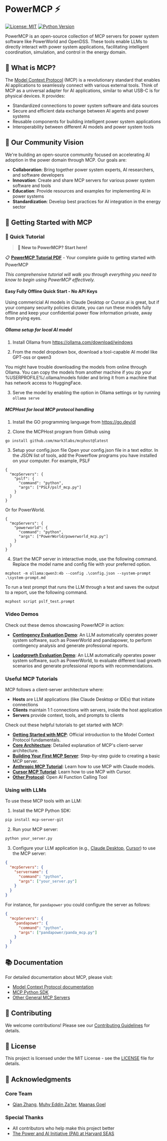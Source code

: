 # PowerMCP ⚡

[![License: MIT](https://img.shields.io/badge/License-MIT-yellow.svg)](https://opensource.org/licenses/MIT)
[![Python Version](https://img.shields.io/badge/python-3.10%2B-blue.svg)](https://www.python.org/downloads/)

PowerMCP is an open-source collection of MCP servers for power system software like PowerWorld and OpenDSS. These tools enable LLMs to directly interact with power system applications, facilitating intelligent coordination, simulation, and control in the energy domain.

## 🌟 What is MCP?

The [Model Context Protocol](https://modelcontextprotocol.io/introduction) (MCP) is a revolutionary standard that enables AI applications to seamlessly connect with various external tools. Think of MCP as a universal adapter for AI applications, similar to what USB-C is for physical devices. It provides:

- Standardized connections to power system software and data sources
- Secure and efficient data exchange between AI agents and power systems
- Reusable components for building intelligent power system applications
- Interoperability between different AI models and power system tools

## 🤝 Our Community Vision

We're building an open-source community focused on accelerating AI adoption in the power domain through MCP. Our goals are:

- **Collaboration**: Bring together power system experts, AI researchers, and software developers
- **Innovation**: Create and share MCP servers for various power system software and tools
- **Education**: Provide resources and examples for implementing AI in power systems
- **Standardization**: Develop best practices for AI integration in the energy sector

## 🚀 Getting Started with MCP

### 📖 Quick Tutorial

> **🚀 New to PowerMCP? Start here!**

📋 **[PowerMCP Tutorial PDF](https://github.com/Power-Agent/PowerMCP/blob/main/PowerMCP_Tutorial.pdf)** - Your complete guide to getting started with PowerMCP

*This comprehensive tutorial will walk you through everything you need to know to begin using PowerMCP effectively.*

#### Easy Fully Offline Quick Start - No API Keys

Using commericial AI models in Claude Desktop or Cursor.ai is great, but if your company security policies dictate, you can run these models fully offline and keep your confidential power flow information private, away from prying eyes.

##### Ollama setup for local AI model

1) Install Ollama from https://ollama.com/download/windows

2) From the model dropdown box, download a tool-capable AI model like GPT-oss or qwen3

You might have trouble downloading the models from online through Ollama. You can copy the models from another machine if you zip your %USERPROFILE%/.ollama/models folder and bring it from a machine that has network access to HuggingFace.

3) Serve the model by enabling the option in Ollama settings or by running
`
ollama serve
`
##### MCPHost for local MCP protocol handling

1) Install the GO programming language from https://go.dev/dl

2) Clone the MCPHost program from Github using
```
go install github.com/mark3labs/mcphost@latest
```
3) Setup your config.json file
Open your config.json file in a text editor. In the JSON list of tools, add the Powerflow programs you have installed on your computer. For example, PSLF
```
{
  "mcpServers": {
    "pslf": {
      "command": "python",
      "args": ["PSLF/pslf_mcp.py"]
    }
  }
}
```
Or for PowerWorld.
```
{
  "mcpServers": {
    "powerworld": {
      "command": "python",
      "args": ["PowerWorld/powerworld_mcp.py"]
    }
  }
}
```
4) Start the MCP server in interactive mode, use the following command. Replace the model name and config file with your preferred option.
```
mcphost -m ollama:qwen3:4b --config .\config.json --system-prompt .\system-prompt.md
```

To run a test prompt that runs the LLM through a test and saves the output to a report, use the following command.
```
mcphost script pslf_test.prompt
```

### Video Demos

Check out these demos showcasing PowerMCP in action:

- [**Contingency Evaluation Demo**](https://www.youtube.com/watch?v=MbF-SlBI4Ws): An LLM automatically operates power system software, such as PowerWorld and pandapower, to perform contingency analysis and generate professional reports.

- [**Loadgrowth Evaluation Demo**](https://www.youtube.com/watch?v=euFUvhhV5dM): An LLM automatically operates power system software, such as PowerWorld, to evaluate different load growth scenarios and generate professional reports with recommendations.

### Useful MCP Tutorials

MCP follows a client-server architecture where:

* **Hosts** are LLM applications (like Claude Desktop or IDEs) that initiate connections
* **Clients** maintain 1:1 connections with servers, inside the host application
* **Servers** provide context, tools, and prompts to clients

Check out these helpful tutorials to get started with MCP:

- [**Getting Started with MCP**](https://modelcontextprotocol.io/introduction): Official introduction to the Model Context Protocol fundamentals.
- [**Core Architecture**](https://modelcontextprotocol.io/docs/concepts/architecture): Detailed explanation of MCP's client-server architecture.
- [**Building Your First MCP Server**](https://modelcontextprotocol.io/build/server): Step-by-step guide to creating a basic MCP server.
- [**Anthropic MCP Tutorial**](https://docs.anthropic.com/claude/docs/model-context-protocol): Learn how to use MCP with Claude models.
- [**Cursor MCP Tutorial**](https://docs.cursor.com/context/model-context-protocol): Learn how to use MCP with Cursor.
- [**Other Protocol**](https://cdn.openai.com/business-guides-and-resources/a-practical-guide-to-building-agents.pdf): Open AI Function Calling Tool

### Using with LLMs

To use these MCP tools with an LLM:

1. Install the MCP Python SDK:
```bash
pip install mcp-server-git
```

2. Run your MCP server:
```bash
python your_server.py
```

3. Configure your LLM application (e.g., [Claude Desktop](https://claude.ai/download), [Cursor](https://www.cursor.com/)) to use the MCP server:
```json
{
  "mcpServers": {
    "servername": {
      "command": "python",
      "args": ["your_server.py"]
    }
  }
}
```

For instance, for `pandapower` you could configure the server as follows:
```json
{
  "mcpServers": {
    "pandapower": {
      "command": "python",
      "args": ["pandapower/panda_mcp.py"]
    }
  }
}
```

## 📚 Documentation

For detailed documentation about MCP, please visit:
- [Model Context Protocol documentation](https://modelcontextprotocol.io/introduction)
- [MCP Python SDK](https://github.com/modelcontextprotocol/python-sdk)
- [Other General MCP Servers](https://smithery.ai/)

## 🤝 Contributing

We welcome contributions! Please see our [Contributing Guidelines](https://power-agent.github.io/) for details.

## 📄 License

This project is licensed under the MIT License - see the [LICENSE](LICENSE) file for details.

## 🙏 Acknowledgments

### Core Team
- [Qian Zhang](https://www.linkedin.com/in/qian-zhang-75323111b/), [Muhy Eddin Za’ter](https://scholar.google.com/citations?user=_IFFYFAAAAAJ&hl=en), [Maanas Goel](https://www.linkedin.com/in/maanas-goel/)

### Special Thanks
- All contributors who help make this project better
- [The Power and AI Initiative (PAI) at Harvard SEAS](https://pai.seas.harvard.edu/)
